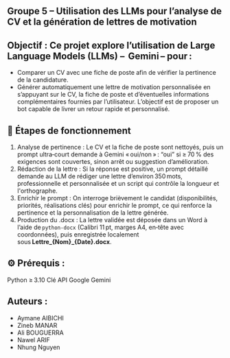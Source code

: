 ## Groupe 5 – Utilisation des LLMs pour l’analyse de CV et la génération de lettres de motivation

## Objectif : Ce projet explore l’utilisation de Large Language Models (LLMs) –  Gemini – pour : 

* Comparer un CV avec une fiche de poste afin de vérifier la pertinence de la candidature.
* Générer automatiquement une lettre de motivation personnalisée en s’appuyant sur le CV, la fiche de poste et d’éventuelles informations complémentaires fournies par l’utilisateur.
L’objectif est de proposer un bot capable de livrer un retour rapide et personnalisé.

 ## 📁 Étapes de fonctionnement 

1. Analyse de pertinence : Le CV et la fiche de poste sont nettoyés, puis un prompt ultra‑court demande à Gemini « oui/non » : “oui” si ≥ 70 % des exigences sont couvertes, sinon arrêt ou suggestion d’amélioration.
2. Rédaction de la lettre : Si la réponse est positive, un prompt détaillé demande au LLM de rédiger une lettre d’environ 350 mots, professionnelle et personnalisée et un script qui contrôle la longueur et l'orthographe.
3. Enrichir le prompt : On interroge brièvement le candidat (disponibilités, priorités, réalisations clés) pour enrichir le prompt, ce qui renforce la pertinence et la personnalisation de la lettre générée.
4.  Production du .docx : La lettre validée est déposée dans un Word à l’aide de `python‑docx` (Calibri 11 pt, marges A4, en‑tête avec coordonnées), puis enregistrée localement sous **Lettre_{Nom}_{Date}.docx**.

## ⚙️ Prérequis :
 Python ≥ 3.10 
 Clé API Google Gemini

 ## Auteurs :
- Aymane AIBICHI
- Zineb MANAR
- Ali BOUGUERRA
- Nawel ARIF
- Nhung Nguyen
